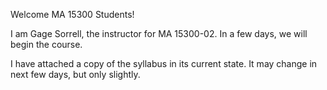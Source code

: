 Welcome MA 15300 Students!

I am Gage Sorrell, the instructor for MA 15300-02.  In a few days, we will begin the course.

I have attached a copy of the syllabus in its current state.  It may change in next few days, but only slightly.

